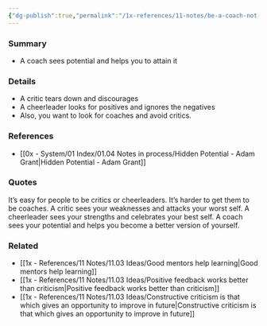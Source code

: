 ```yaml
---
{"dg-publish":true,"permalink":"/1x-references/11-notes/be-a-coach-not-a-critic/","title":"Be a coach not a critic","created":"2024-05-30T07:57:06.041+03:00","updated":"2024-05-30T07:57:06.041+03:00"}
---
```



### Summary
- A coach sees potential and helps you to attain it

### Details
- A critic tears down and discourages
- A cheerleader looks for positives and ignores the negatives
- Also, you want to look for coaches and avoid critics.

### References
- [[0x - System/01 Index/01.04 Notes in process/Hidden Potential - Adam Grant\|Hidden Potential - Adam Grant]]

### Quotes
It’s easy for people to be critics or cheerleaders. It’s harder to get them to be coaches. A critic sees your weaknesses and attacks your worst self. A cheerleader sees your strengths and celebrates your best self. A coach sees your potential and helps you become a better version of yourself.

### Related
- [[1x - References/11 Notes/11.03 Ideas/Good mentors help learning\|Good mentors help learning]]
- [[1x - References/11 Notes/11.03 Ideas/Positive feedback works better than criticism\|Positive feedback works better than criticism]]
- [[1x - References/11 Notes/11.03 Ideas/Constructive criticism is that which gives an opportunity to improve in future\|Constructive criticism is that which gives an opportunity to improve in future]]
